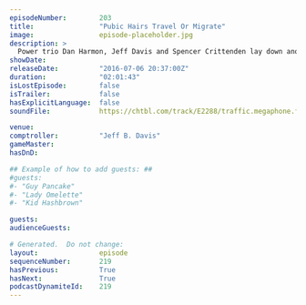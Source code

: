 ```yaml
---
episodeNumber:        203
title:                "Pubic Hairs Travel Or Migrate"
image:                episode-placeholder.jpg
description: >
  Power trio Dan Harmon, Jeff Davis and Spencer Crittenden lay down another classic episode of Harmon. Watch the video at harmontown.com/live
showDate:             
releaseDate:          "2016-07-06 20:37:00Z"
duration:             "02:01:43"
isLostEpisode:        false
isTrailer:            false
hasExplicitLanguage:  false
soundFile:            https://chtbl.com/track/E2288/traffic.megaphone.fm/STA6294944934.mp3?updated=1560189832

venue:                
comptroller:          "Jeff B. Davis"
gameMaster:           
hasDnD:               

## Example of how to add guests: ##
#guests:
#- "Guy Pancake"
#- "Lady Omelette"
#- "Kid Hashbrown"

guests:
audienceGuests:

# Generated.  Do not change:
layout:               episode
sequenceNumber:       219
hasPrevious:          True
hasNext:              True
podcastDynamiteId:    219
---
```


<!-- The episode description will be rendered here -->
<!-- Add your content below here -->

